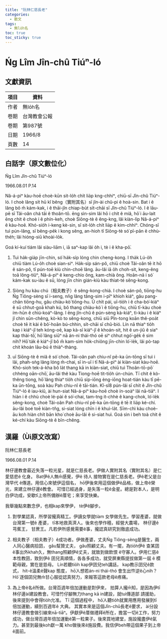 ```yaml
---
title: "阮林仁慈長老"
categories:
  - 散文
tags:
  - 無lo̍h名
toc: true
toc_sticky: true
---
```


# Ńg Lîm Jîn-chû Tiúⁿ-ló

## 文獻資訊

| 項目 | 資料 |
|---|---|
| 作者 | 無lo̍h名 |
| 卷期 | 台灣教會公報 |
| 卷期 | 第987號 |
| 日期 | 1966/8 |
| 頁數 | 14 |

## 白話字（原文數位化）

Ńg Lîm Jîn-chû Tiúⁿ-ló

1966.08.01 P.14

Nâ-á-piⁿ kàu-hoē choè-kūn sit-lo̍h chi̍t lia̍p kng-chhiⁿ, chiū-sī Jîn-chû Tiúⁿ-ló. I choè lâng si̍t hū kî bêng（實附其名）sī jîn-ài chû-pi ê hoà-sin. Bat i ê lâng bô m̄ kám-kak, i ê thāi-jîn chiap-bu̍t si̍t-chāi sī Jîn-chû Tiúⁿ-ló. I ê lāu-pē sī Tâi-oân chá tāi ê thoân-tō. ēng sìn-sim lâi hō i chit ê miâ, hō͘ i āu-lait ēng chit ê choè i ê phín-keh, choè Siōng-tè ê êng-kng, lâi kiàn-li̍p Nâ-á-piⁿ ê kàu-hoē. Khó-sio̍h i-keng kè-sin, sī sit-lo̍h chi̍t lia̍p ê kim-chhiⁿ. Chóng-sī tuì pún-lâng, sī bêng-pe̍k i kong sêng, an-hioh tī Siōng-tè só͘ pī-pān ê chhù-the̍h; lâi hióng-siū khoài-lo̍k.

Goá kí-kuí tiám lâi siàu-liām i, iā saⁿ-kap lâi o̍h i, tè i ê kha-pō͘.

1) Tuì ha̍k-gia̍p jīn-chin, só͘ ha̍k-si̍p lóng chin cheng-kong. I tha̍k Lú-o̍h chiū tiàm Lú-o̍h choè sian-siⁿ. Ha̍k-si̍p sán-pô, chiū choè Tâi-oân tē it hō ê sán-pô, tī pún-toē kiù chin-choē lâng. āu-lâi iā o̍h choh-sit, keng-êng toā lông-tiûⁿ, Nâ-á-piⁿ ê keng-chio ông, kam-chià ông. Hoān-nā i só͘ kám-kak su-iàu ê sū, lóng jīn chin gián-kiù kàu thiat-té sêng-kong.

2) Siòng hu kàu chú（相夫教子）ê sêng-kong-chiá. I choè sán-pô, tiōng-hu Ńg Tiông-sèng sī i-seng, nn̄g lâng tâng-sim i-pīⁿ khioh kiáⁿ, gâu pang-chān tiōng-hu, gâu chiàu-kò͘ tiōng-hu. Ū chi̍t pái, uī-tio̍h i ê cha-bó͘-kiáⁿ ê sū chhut-goā khah kú, bô thang chiàu-kò͘ i ê tiōng-hu, chiū tī-kàu choè ím-hūn ê chiú-koáⁿ-lâng. I ēng jîn-chû ê pún-sèng kà-kiáⁿ, tì-kàu i ê kiáⁿ jî chin sūn-chêng, kò-kò to sêng-kong, chiū siū Pîn-tong koān thê-poa̍t choè tē it kài ê bô͘-hoān bú-chhin, si̍t-chāi sī chû-bió. Lín nā thiaⁿ tio̍h kap i kiáⁿ-jî teh kóng-oē, kap kà-sī kiáⁿ-jî ê khoán-sit, hit ê un-jiû ê siaⁿ kap thài-tō͘, hō͘ lâng siūⁿ nā án-ni thái-thó oē siⁿ chhut ngó͘-ge̍k ê sim nih? Hō͘ ta̍k ê kiáⁿ-jî bô m̄ kam-sim ho̍k-chiông jīn-chin ló͘-le̍k, lâi pò-tap chit khoán lāu-bú ê thiàⁿ-thàng.

3) uī Siōng-tè ê miâ ê só͘ choè. Tâi-oân pah chiu-nî pē-ka ūn-tōng sī tuì i lâi, phah-sǹg lâng lóng m̄-chai, sī in-uī i tī Nâ-á-piⁿ ài kiàn-siat kàu-hoē. Khó-sioh tek-á-kha bô la̍t thang kā in kiàn-siat, chiū tuì Thoân-tō-pō͘ chhéng oān-chō͘, āu-lâi thê kàu Tiong-hoē tit-tio̍h ún-chún. Tī chit ê kò-thêng tiong, hō͘ lâng thiaⁿ tio̍h chiū si̍p-iōng èng-iōng hoat-tián kàu tī pē-ka ūn-tōng, soà kàu Pah chiu-nî ê tāi-tián. Kî-sî8 pún-lâi sī chi̍t ê Jîn-chû Tiúⁿ-ló ê iau-kiû, ài hun-siat Nâ-á-piⁿ kàu-hoē choè ín-soàⁿ lâi nā-tiāⁿ. I hiàn i ê chhù choè lé-pài ê só͘-chai, tam-tng it-chhè ê kang-chok, ló͘-le̍k sêng-kong, choè Tâi-oân Pah chiu-nî pē-ka ūn-tōng ê tē it lia̍p ké-chí. āu-lâi boé toē kiàn-tn̂g, si-siat lóng chīn i ê khuì-la̍t. Sīm-chì kàu choè-āu koh hiàn chi̍t bān kho͘ choè āu-lâi ê si-siat huì. Goá sìn i beh toà chit ê ké-chí kàu Siōng-tè ê bīn-chêng.

## 漢羅（Ùi原文改寫）

阮林仁慈長老

1966.08.01 P.14

林仔邊教會最近失落一粒光星，就是仁慈長老。伊做人實附其名（實附其名）是仁愛慈悲ê 化身。 Bat伊ê人無m̄感覺，伊ê 待人 接物實在是仁慈長老。伊ê老父是台灣早代 ê傳道。用信心來號伊這個名， hō͘伊後來用這個做伊ê品格，做上帝ê榮光，來建立林仔邊ê教會。 可惜已經過身，是失落一粒ê金星。總是對本人，是明白伊功成，安歇tī上帝所備辦ê厝宅；來享受快樂。

我舉幾點來數念伊，也相kap來學伊， tè伊ê腳步。

1) 對學業認真，所學習攏真精工。伊讀女學就tiàm 女學做先生。學習產婆，就做台灣第一號ê 產婆， tī本地救真濟人。後來也學作穡，經營大農場， 林仔邊ê芎蕉王， 甘蔗王。凡若伊所感覺需要ê事，攏認真研究到徹底成功。

2) 相夫教子（相夫教子）ê成功者。伊做產婆，丈夫Ńg Tiông-sèng是醫生，兩人同心醫病拾囝， gâu幫贊丈夫， gâu照顧丈夫。有一擺，為tio̍h伊ê 查某囝 ê事出外khah久，無thang照顧伊ê丈夫，就致到做飲恨 ê守寡人。伊用仁慈ê本性教囝，致到伊ê 囝兒真順情，各各多成功，就受屏東縣提拔做第一屆 ê 模範母親，實在是慈母。 Lín若聽tio̍h kap伊囝兒teh講話， kap教示囝兒ê款式， hit-ê溫柔ê聲kap 態度， hō͘人想若án-ni thái-thó 會生出忤逆ê心nih？ Hō͘ 逐個囝兒無m̄甘心服從認真努力，來報答這款老母ê疼痛。

3) 為上帝ê名ê所做。台灣百週年倍加運動是對伊來， 拍算人攏m̄知，是因為伊tī 林仔邊ài建設教會。可惜竹仔腳無力thang kā in建設，就tuì傳道部 請援助，後來提到中會得tio̍h允准。 Tī 這個過程中， hō͘人聽tio̍h就實用應用發展到tī 倍加運動，續到百週年ê 大典。 其實本來是這個Jîn-chû長老ê要求， ài分設林仔邊教會做引線來nā-tiāⁿ。伊獻伊ê厝做禮拜ê所在，擔當一切ê工作，努力成功，做台灣百週年倍加運動ê第一粒果子。後來買地建堂，施設攏盡伊ê氣力。甚至到最後koh獻一萬 kho͘做後來ê施設費。我信伊beh帶這個果子到上帝ê面前。
